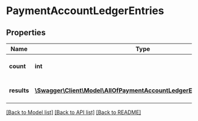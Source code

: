 # PaymentAccountLedgerEntries

## Properties
Name | Type | Description | Notes
------------ | ------------- | ------------- | -------------
**count** | **int** | The number of PaymentAccountLedgerEntry resources found. | [optional] 
**results** | [**\Swagger\Client\Model\AllOfPaymentAccountLedgerEntriesResultsItems[]**](.md) | The PaymentAccountLedgerEntry resources found. | [optional] 

[[Back to Model list]](../../README.md#documentation-for-models) [[Back to API list]](../../README.md#documentation-for-api-endpoints) [[Back to README]](../../README.md)

